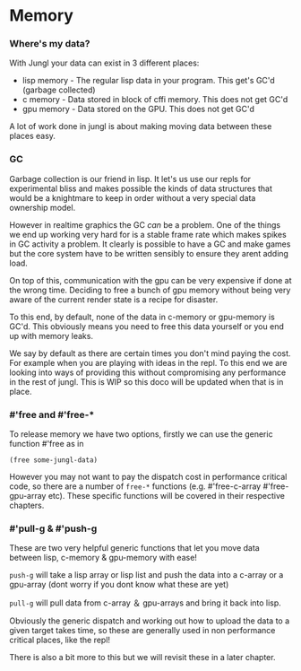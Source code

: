 # Memory

### Where's my data?

With Jungl your data can exist in 3 different places:

- lisp memory - The regular lisp data in your program. This get's GC'd (garbage collected)
- c memory - Data stored in block of cffi memory. This does not get GC'd
- gpu memory - Data stored on the GPU. This does not get GC'd

A lot of work done in jungl is about making moving data between these places easy.

### GC

Garbage collection is our friend in lisp. It let's us use our repls for experimental bliss and makes possible the kinds of data structures that would be a knightmare to keep in order without a very special data ownership model.

However in realtime graphics the GC *can* be a problem. One of the things we end up working very hard for is a stable frame rate which makes spikes in GC activity a problem. It clearly is possible to have a GC and make games but the core system have to be written sensibly to ensure they arent adding load.

On top of this, communication with the gpu can be very expensive if done at the wrong time. Deciding to free a bunch of gpu memory without being very aware of the current render state is a recipe for disaster.

To this end, by default, none of the data in c-memory or gpu-memory is GC'd. This obviously means you need to free this data yourself or you end up with memory leaks.

We say by default as there are certain times you don't mind paying the cost. For example when you are playing with ideas in the repl. To this end we are looking into ways of providing this without compromising any performance in the rest of jungl. This is WIP so this doco will be updated when that is in place.

### #'free and #'free-*

To release memory we have two options, firstly we can use the generic function #'free as in

```
(free some-jungl-data)
```

However you may not want to pay the dispatch cost in performance critical code, so there are a number of `free-*` functions (e.g. #'free-c-array #'free-gpu-array etc). These specific functions will be covered in their respective chapters.

### #'pull-g & #'push-g

These are two very helpful generic functions that let you move data between lisp, c-memory &
gpu-memory with ease!

`push-g` will take a lisp array or lisp list and push the data into a c-array or a gpu-array (dont worry if you dont know what these are yet)

`pull-g` will pull data from c-array ＆ gpu-arrays and bring it back into lisp.

Obviously the generic dispatch and working out how to upload the data to a given target takes time, so these are generally used in non performance critical places, like the repl!

There is also a bit more to this but we will revisit these in a later chapter.
